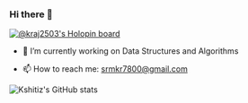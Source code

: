 ### Hi there 👋
[![@kraj2503's Holopin board](https://holopin.me/kraj2503)](https://holopin.io/@kraj2503)
- 🔭 I’m currently working on Data Structures and Algorithms   
<!-- - 🌱 I’m currently learning ... -->
<!-- - 👯 I’m looking to collaborate on ... -->
<!-- - 🤔 I’m looking for help with ... -->
<!-- - 💬 Ask me about  -->
- 📫 How to reach me: srmkr7800@gmail.com
<!-- - 😄 Pronouns: -->
<!-- - ⚡ Fun fact: ... -->
![Kshitiz's GitHub stats](https://github-readme-stats.vercel.app/api?username=kraj2503&show_icons=true&theme=midnight-purple&count_private=true)
